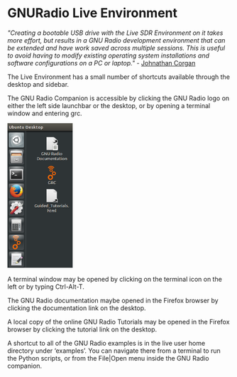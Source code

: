 # GNURadio Live Environment

_"Creating a bootable USB drive with the Live SDR Environment on it takes more effort, but results in a GNU Radio development environment that can be extended and have work saved across multiple sessions. This is useful to avoid having to modify existing operating system installations and software configurations on a PC or laptop."_ - [Johnathan Corgan](https://www.gnuradio.org/blog/using-gnu-radio-live-sdr-environment/)

The Live Environment has a small number of shortcuts available through the desktop and sidebar.

The GNU Radio Companion is accessible by clicking the GNU Radio logo on either the left side launchbar or the desktop, or by opening a terminal window and entering grc.

![shortcuts](/images/shortcuts.png)

A terminal window may be opened by clicking on the terminal icon on the left or by typing Ctrl-Alt-T.

The GNU Radio documentation maybe opened in the Firefox browser by clicking the documentation link on the desktop.

A local copy of the online GNU Radio Tutorials may be opened in the Firefox browser by clicking the tutorial link on the desktop.

A shortcut to all of the GNU Radio examples is in the live user home directory under ‘examples’. You can navigate there from a terminal to run the Python scripts, or from the File|Open menu inside the GNU Radio companion.